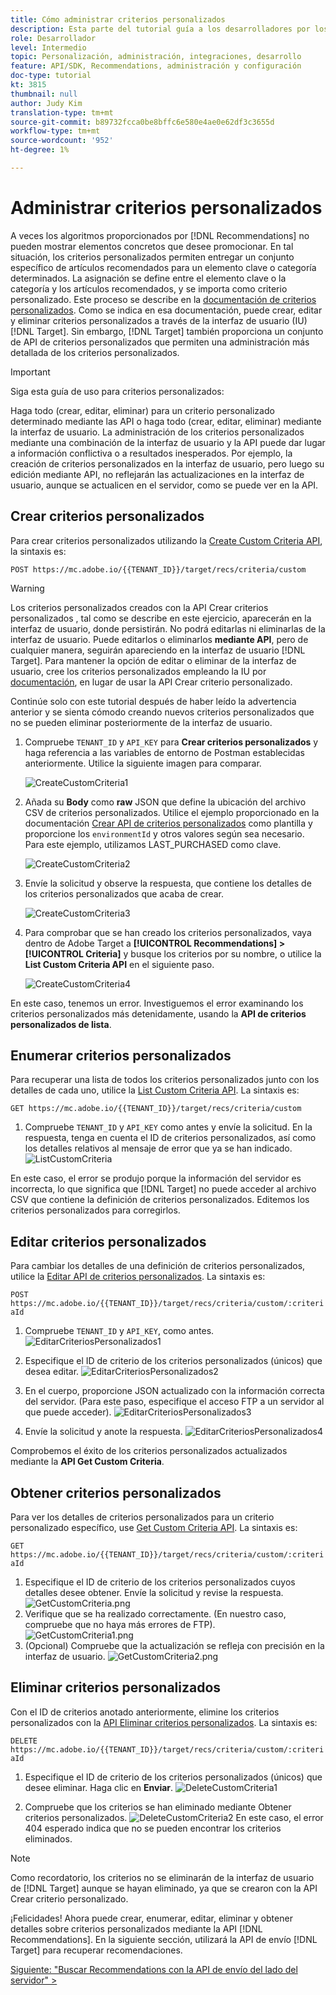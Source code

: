 ```yaml
---
title: Cómo administrar criterios personalizados
description: Esta parte del tutorial guía a los desarrolladores por los pasos necesarios para utilizar las API de Adobe Target para administrar, crear, enumerar, editar, obtener y eliminar criterios de Recommendations de Adobe Target.
role: Desarrollador
level: Intermedio
topic: Personalización, administración, integraciones, desarrollo
feature: API/SDK, Recommendations, administración y configuración
doc-type: tutorial
kt: 3815
thumbnail: null
author: Judy Kim
translation-type: tm+mt
source-git-commit: b89732fcca0be8bffc6e580e4ae0e62df3c3655d
workflow-type: tm+mt
source-wordcount: '952'
ht-degree: 1%

---
```



# Administrar criterios personalizados

A veces los algoritmos proporcionados por [!DNL Recommendations] no pueden mostrar elementos concretos que desee promocionar. En tal situación, los criterios personalizados permiten entregar un conjunto específico de artículos recomendados para un elemento clave o categoría determinados. La asignación se define entre el elemento clave o la categoría y los artículos recomendados, y se importa como criterio personalizado. Este proceso se describe en la [documentación de criterios personalizados](https://docs.adobe.com/content/help/en/target/using/recommendations/criteria/recommendations-csv.html). Como se indica en esa documentación, puede crear, editar y eliminar criterios personalizados a través de la interfaz de usuario (IU) [!DNL Target]. Sin embargo, [!DNL Target] también proporciona un conjunto de API de criterios personalizados que permiten una administración más detallada de los criterios personalizados.

>[!IMPORTANT]
>
>Siga esta guía de uso para criterios personalizados:
>
> Haga todo (crear, editar, eliminar) para un criterio personalizado determinado mediante las API o haga todo (crear, editar, eliminar) mediante la interfaz de usuario. La administración de los criterios personalizados mediante una combinación de la interfaz de usuario y la API puede dar lugar a información conflictiva o a resultados inesperados. Por ejemplo, la creación de criterios personalizados en la interfaz de usuario, pero luego su edición mediante API, no reflejarán las actualizaciones en la interfaz de usuario, aunque se actualicen en el servidor, como se puede ver en la API.

## Crear criterios personalizados

Para crear criterios personalizados utilizando la [Create Custom Criteria API](https://developers.adobetarget.com/api/recommendations/#operation/createCriteriaCustom), la sintaxis es:

`POST https://mc.adobe.io/{{TENANT_ID}}/target/recs/criteria/custom`

>[!WARNING]
>
>Los criterios personalizados creados con la API Crear criterios personalizados , tal como se describe en este ejercicio, aparecerán en la interfaz de usuario, donde persistirán. No podrá editarlas ni eliminarlas de la interfaz de usuario. Puede editarlos o eliminarlos **mediante API**, pero de cualquier manera, seguirán apareciendo en la interfaz de usuario [!DNL Target]. Para mantener la opción de editar o eliminar de la interfaz de usuario, cree los criterios personalizados empleando la IU por [documentación](https://docs.adobe.com/content/help/en/target/using/recommendations/criteria/recommendations-csv.html), en lugar de usar la API Crear criterio personalizado.

Continúe solo con este tutorial después de haber leído la advertencia anterior y se sienta cómodo creando nuevos criterios personalizados que no se pueden eliminar posteriormente de la interfaz de usuario.

1. Compruebe `TENANT_ID` y `API_KEY` para **Crear criterios personalizados** y haga referencia a las variables de entorno de Postman establecidas anteriormente. Utilice la siguiente imagen para comparar.

   ![CreateCustomCriteria1](assets/CreateCustomCriteria1.png)

2. Añada su **Body** como **raw** JSON que define la ubicación del archivo CSV de criterios personalizados. Utilice el ejemplo proporcionado en la documentación [Crear API de criterios personalizados](https://developers.adobetarget.com/api/recommendations/#operation/getAllCriteriaCustom) como plantilla y proporcione los `environmentId` y otros valores según sea necesario. Para este ejemplo, utilizamos LAST_PURCHASED como clave.

   ![CreateCustomCriteria2](assets/CreateCustomCriteria2.png)

3. Envíe la solicitud y observe la respuesta, que contiene los detalles de los criterios personalizados que acaba de crear.

   ![CreateCustomCriteria3](assets/CreateCustomCriteria3.png)

4. Para comprobar que se han creado los criterios personalizados, vaya dentro de Adobe Target a **[!UICONTROL Recommendations] > [!UICONTROL Criteria]** y busque los criterios por su nombre, o utilice la **List Custom Criteria API** en el siguiente paso.

   ![CreateCustomCriteria4](assets/CreateCustomCriteria4.png)

En este caso, tenemos un error. Investiguemos el error examinando los criterios personalizados más detenidamente, usando la **API de criterios personalizados de lista**.

## Enumerar criterios personalizados

Para recuperar una lista de todos los criterios personalizados junto con los detalles de cada uno, utilice la [List Custom Criteria API](https://developers.adobetarget.com/api/recommendations/#operation/getAllCriteriaCustom). La sintaxis es:

`GET https://mc.adobe.io/{{TENANT_ID}}/target/recs/criteria/custom`

1. Compruebe `TENANT_ID` y `API_KEY` como antes y envíe la solicitud. En la respuesta, tenga en cuenta el ID de criterios personalizados, así como los detalles relativos al mensaje de error que ya se han indicado.
   ![ListCustomCriteria](assets/ListCustomCriteria.png)

En este caso, el error se produjo porque la información del servidor es incorrecta, lo que significa que [!DNL Target] no puede acceder al archivo CSV que contiene la definición de criterios personalizados. Editemos los criterios personalizados para corregirlos.

## Editar criterios personalizados

Para cambiar los detalles de una definición de criterios personalizados, utilice la [Editar API de criterios personalizados](https://developers.adobetarget.com/api/recommendations/#operation/updateCriteriaCustom). La sintaxis es:

`POST https://mc.adobe.io/{{TENANT_ID}}/target/recs/criteria/custom/:criteriaId`

1. Compruebe `TENANT_ID` y `API_KEY`, como antes.
   ![EditarCriteriosPersonalizados1](assets/EditCustomCriteria1.png)

1. Especifique el ID de criterio de los criterios personalizados (únicos) que desea editar.
   ![EditarCriteriosPersonalizados2](assets/EditCustomCriteria2.png)

1. En el cuerpo, proporcione JSON actualizado con la información correcta del servidor. (Para este paso, especifique el acceso FTP a un servidor al que puede acceder).
   ![EditarCriteriosPersonalizados3](assets/EditCustomCriteria3.png)

1. Envíe la solicitud y anote la respuesta.
   ![EditarCriteriosPersonalizados4](assets/EditCustomCriteria4.png)

Comprobemos el éxito de los criterios personalizados actualizados mediante la **API Get Custom Criteria**.

## Obtener criterios personalizados

Para ver los detalles de criterios personalizados para un criterio personalizado específico, use [Get Custom Criteria API](https://developers.adobetarget.com/api/recommendations/#operation/getCriteriaCustom). La sintaxis es:

`GET https://mc.adobe.io/{{TENANT_ID}}/target/recs/criteria/custom/:criteriaId`

1. Especifique el ID de criterio de los criterios personalizados cuyos detalles desee obtener. Envíe la solicitud y revise la respuesta.
   ![GetCustomCriteria.png](assets/GetCustomCriteria.png)
1. Verifique que se ha realizado correctamente. (En nuestro caso, compruebe que no haya más errores de FTP).
   ![GetCustomCriteria1.png](assets/GetCustomCriteria1.png)
1. (Opcional) Compruebe que la actualización se refleja con precisión en la interfaz de usuario.
   ![GetCustomCriteria2.png](assets/GetCustomCriteria2.png)

## Eliminar criterios personalizados

Con el ID de criterios anotado anteriormente, elimine los criterios personalizados con la [API Eliminar criterios personalizados](https://developers.adobetarget.com/api/recommendations/#operation/deleteCriteriaCustom). La sintaxis es:

`DELETE https://mc.adobe.io/{{TENANT_ID}}/target/recs/criteria/custom/:criteriaId`

1. Especifique el ID de criterio de los criterios personalizados (únicos) que desee eliminar. Haga clic en **Enviar**.
   ![DeleteCustomCriteria1](assets/DeleteCustomCriteria1.png)

1. Compruebe que los criterios se han eliminado mediante Obtener criterios personalizados.
   ![DeleteCustomCriteria2](assets/DeleteCustomCriteria2.png)
En este caso, el error 404 esperado indica que no se pueden encontrar los criterios eliminados.

>[!NOTE]
>Como recordatorio, los criterios no se eliminarán de la interfaz de usuario de [!DNL Target] aunque se hayan eliminado, ya que se crearon con la API Crear criterio personalizado.

¡Felicidades! Ahora puede crear, enumerar, editar, eliminar y obtener detalles sobre criterios personalizados mediante la API [!DNL Recommendations]. En la siguiente sección, utilizará la API de envío [!DNL Target] para recuperar recomendaciones.

[Siguiente: &quot;Buscar Recommendations con la API de envío del lado del servidor&quot; >](fetch-recs-server-side-delivery-api.md)
